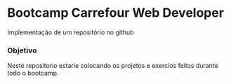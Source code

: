 # Bootcamp Carrefour Web Developer
Implementação de um repositório no github



### Objetivo

Neste repositorio estarie colocando os projetos e exercios feitos durante todo o bootcamp.
